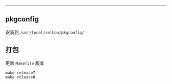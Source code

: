 
----
## pkgconfig

安装到 `/usr/local/selboo/pkgconfig/`

## 打包

更新 `Makefile` 版本

```
make release7
make release8
```


